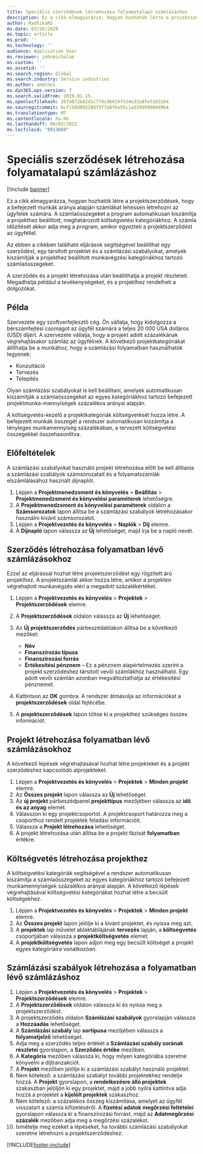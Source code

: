 ```yaml
---
title: Speciális szerződések létrehozása folyamatalapú számlázáshoz
description: Ez a cikk elmagyarázza, hogyan hozhatók létre a projektszerződések, hogy a befejezett munkák aránya alapján számlákat lehessen létrehozni az ügyfelek számára.
author: RadhikaRS
ms.date: 03/26/2020
ms.topic: article
ms.prod: ''
ms.technology: ''
audience: Application User
ms.reviewer: johnmichalak
ms.custom: ''
ms.assetid: ''
ms.search.region: Global
ms.search.industry: Service industries
ms.author: andchoi
ms.dyn365.ops.version: 7
ms.search.validFrom: 2019-01-15
ms.openlocfilehash: 26fe072b8241c7fdc96629f534e33a8fe53d3164
ms.sourcegitcommit: 6cfc50d89528df977a8f6a55c1ad39d99800d9b4
ms.translationtype: MT
ms.contentlocale: hu-HU
ms.lasthandoff: 06/03/2022
ms.locfileid: "8913669"
---
```

# <a name="create-advanced-contracts-for-billing-based-on-progress"></a>Speciális szerződések létrehozása folyamatalapú számlázáshoz
[!include [banner](../includes/banner.md)]

Ez a cikk elmagyarázza, hogyan hozhatók létre a projektszerződések, hogy a befejezett munkák aránya alapján számlákat lehessen létrehozni az ügyfelek számára. A számlaösszegeket a program automatikusan kiszámítja a projekthez beállított, meghatározott költségvetési kategóriákhoz. A számla időzítését akkor adja meg a program, amikor egyezteti a projektszerződést az ügyféllel.

Az ebben a cikkben található eljárások segítségével beállíthat egy szerződést, egy társított projektet és a számlázási szabályokat, amelyek kiszámítják a projekthez beállított munkavégzési kategóriákhoz tartozó számlaösszegeket.

A szerződés és a projekt létrehozása után beállíthatja a projekt részleteit. Megadhatja például a tevékenységeket, és a projekthez rendelheti a dolgozókat.

## <a name="example"></a>Példa

Szervezete egy szoftverfejlesztő cég. Ön vállalja, hogy kidolgozza a bérszámfejtési csomagot az ügyfél számára a teljes 20 000 USA dolláros (USD) díjért. A szervezete vállalja, hogy a projekt adott százalékának végrehajtásakor számláz az ügyfélnek. A következő projektkategóriákat állíthatja be a munkához, hogy a számlázási folyamatban használhatók legyenek:

- Konzultáció
- Tervezés
- Telepítés

Olyan számlázási szabályokat is kell beállítani, amelyek automatikusan kiszámítják a számlaösszegeket az egyes kategóriákhoz tartozó befejezett projektmunka-mennyiségek százalékos arányai alapján.

A költségvetés-kezelő a projektkategóriák költségvetését hozza létre. A befejezett munkák összegét a rendszer automatikusan kiszámítja a tényleges munkamennyiség százalékában, a tervezett költségvetési összegekkel összehasonlítva.

## <a name="prerequisites"></a>Előfeltételek

A számlázási szabályokat használó projekt létrehozása előtt be kell állítania a számlázási szabályok számsorozatait és a folyamatszámlák elszámlálásához használt díjnaplót.

1. Lépjen a **Projektmenedzsment és könyvelés** \> **Beállítás** \> **Projektmenedzsment és könyvelési paraméterek** lehetőségre.
2. A **Projektmenedzsment és könyvelési paraméterek** oldalon a **Számsorozatok** lapon állítsa be a számlázási szabályok létrehozásakor használni kívánt számsorozatot.
3. Lépjen a **Projektvezetés és könyvelés** \> **Naplók** \> **Díj** elemre.
4. A **Díjnapló** lapon válassza az **Új** lehetőséget, majd írja be a napló nevét.

## <a name="create-a-contract-for-progress-billings"></a>Szerződés létrehozása folyamatban lévő számlázásokhoz

Ezzel az eljárással hozhat létre projektszerződést egy rögzített árú projekthez. A projektszámlát akkor hozza létre, amikor a projekten végrehajtott munkavégzés eléri a megadott százalékértéket.

1. Lépjen a **Projektvezetés és könyvelés** \> **Projektek** \> **Projektszerződések** elemre.
2. A **Projektszerződések** oldalon válassza az **Új** lehetőséget.
3. Az **Új projektszerződés** párbeszédablakon állítsa be a következő mezőket:

    - **Név**
    - **Finanszírozás típusa**
    - **Finanszírozási forrás**
    - **Értékesítési pénznem** – Ez a pénznem alapértelmezés szerint a projekt szerződéshez társított vevői számlákhoz használható. Egy adott vevői számlán azonban megváltoztathatja az értékesítési pénznemet.

4. Kattintson az **OK** gombra. A rendszer átmásolja az információkat a **projektszerződések** oldal fejlécébe.
5. A **projektszerződések** lapon töltse ki a projekthez szükséges összes információt.

## <a name="create-a-project-for-progress-billings"></a>Projekt létrehozása folyamatban lévő számlázásokhoz

A következő lépések végrehajtásával hozhat létre projekteket és a projekt szerződéshez kapcsolódó alprojekteket.

1. Lépjen a **Projektvezetés és könyvelés** \> **Projektek** \> **Minden projekt** elemre.
2. Az **Összes projekt** lapon válassza az **Új** lehetőséget.
3. Az **új projekt** párbeszédpanel **projekttípus** mezőjében válassza az **idő és az anyag** elemet.
4. Válasszon ki egy projektcsoportot. A projektcsoport határozza meg a csoporthoz rendelt projektek feladási információit.
5. Válassza a **Projekt létrehozása** lehetőséget.
6. A projekt létrehozása után állítsa be a projekt fázisát **folyamatban** értékre.

## <a name="create-a-budget-for-a-project"></a>Költségvetés létrehozása projekthez

A költségvetési kategóriák segítségével a rendszer automatikusan kiszámítja a számlaösszegeket az egyes kategóriákhoz tartozó befejezett munkamennyiségek százalékos arányai alapján. A következő lépések végrehajtásával költségvetési kategóriákat hozhat létre a becsült költségekhez.

1. Lépjen a **Projektvezetés és könyvelés** \> **Projektek** \> **Minden projekt** elemre.
2. Az **Összes projekt** lapon jelölje ki a kívánt projektet, és nyissa meg azt.
3. A **projektek** lap művelet ablaktáblájának **tervezés** lapján, a **költségvetés** csoportjában válassza a **projektköltségvetés** elemet.
4. A **projektköltségvetés** lapon adjon meg egy becsült költséget a projekt egyes kategóriáira vonatkozóan.

## <a name="create-billing-rules-for-progress-billings"></a>Számlázási szabályok létrehozása a folyamatban lévő számlázáshoz

1. Lépjen a **Projektvezetés és könyvelés** \> **Projektek** \> **Projektszerződések** elemre.
2. A **Projektszerződések** oldalon válassza ki és nyissa meg a projektszerződést.
3. A projektszerződés oldalon **Számlázási szabályok** gyorslapján válassza a **Hozzáadás** lehetőséget.
4. A **Számlázási szabály** lap **sortípusa** mezőjében válassza a **folyamatjelző** lehetőséget.
5. Adja meg a szerződés teljes értékét a **Számlázási szabály sorának részletei** gyorslapon, a **Szerződés értéke** mezőben.
6. A **Kategória** mezőben válassza ki, hogy milyen kategóriába szeretné könyvelni a díjtranzakciót.
7. A **Projekt** mezőben jelölje ki a számlázási szabályt használó projektet.
8. Nem kötelező: a számlázási szabályt további projektekhez rendelje hozzá. A **Projekt** gyorslapon, a **rendelkezésre álló projektek** szakaszban jelöljön ki egy projektet, majd a jobb nyílra kattintva adja hozzá a projektet a **kijelölt projektek** szakaszhoz.
9. Nem kötelező: a százalékos összeg kiszámítása, amelyet az ügyfél visszatart a számla kifizetéséről. A **fizetési adatok megőrzési feltételei** gyorslapon válassza ki a finanszírozási forrást, majd az **Adatmegőrzési százalék** mezőben adja meg a megőrzési százalékot.
10. Ismételje meg ezeket a lépéseket, ha további számlázási szabályokat szeretne létrehozni a projektszerződéshez.


[!INCLUDE[footer-include](../includes/footer-banner.md)]
